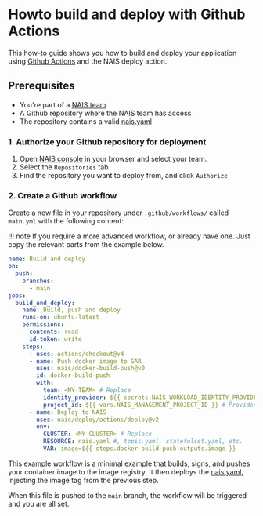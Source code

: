 # Howto build and deploy with Github Actions

This how-to guide shows you how to build and deploy your application using [Github Actions](https://help.github.com/en/actions/automating-your-workflow-with-github-actions) and the NAIS deploy action.

## Prerequisites

- You're part of a [NAIS team](../create-team.md)
- A Github repository where the NAIS team has access
- The repository contains a valid [nais.yaml](TODO)

### 1. Authorize your Github repository for deployment

1. Open [NAIS console](https://console.<<TENANT>>.cloud.nais.io) in your browser and select your team.
2. Select the `Repositories` tab
3. Find the repository you want to deploy from, and click `Authorize`

### 2. Create a Github workflow

Create a new file in your repository under `.github/workflows/` called `main.yml` with the following content:

!!! note 
    If you require a more advanced workflow, or already have one. Just copy the relevant parts from the example below.

```yaml
name: Build and deploy
on:
  push:
    branches:
      - main
jobs:
  build_and_deploy:
    name: Build, push and deploy
    runs-on: ubuntu-latest
    permissions:
      contents: read
      id-token: write
    steps:
      - uses: actions/checkout@v4
      - name: Push docker image to GAR
        uses: nais/docker-build-push@v0
        id: docker-build-push
        with:
          team: <MY-TEAM> # Replace
          identity_provider: ${{ secrets.NAIS_WORKLOAD_IDENTITY_PROVIDER }} # Provided as Organization Secret
          project_id: ${{ vars.NAIS_MANAGEMENT_PROJECT_ID }} # Provided as Organization Variable
      - name: Deploy to NAIS
        uses: nais/deploy/actions/deploy@v2
        env:
          CLUSTER: <MY-CLUSTER> # Replace
          RESOURCE: nais.yaml #, topic.yaml, statefulset.yaml, etc.
          VAR: image=${{ steps.docker-build-push.outputs.image }}
```

This example workflow is a minimal example that builds, signs, and pushes your container image to the image registry.
It then deploys the [nais.yaml](TODO), injecting the image tag from the previous step.

When this file is pushed to the `main` branch, the workflow will be triggered and you are all set.
